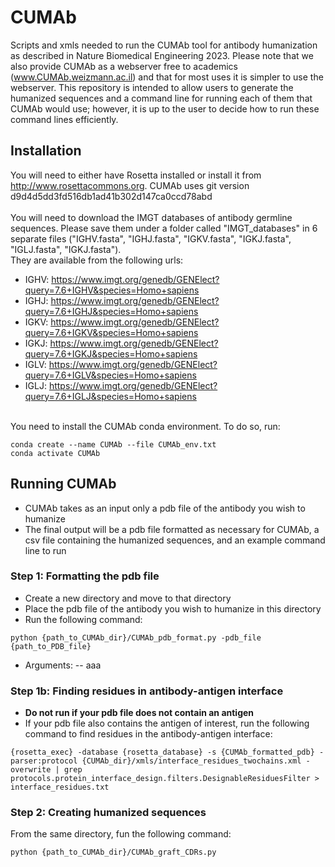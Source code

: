 # CUMAb
Scripts and xmls needed to run the CUMAb tool for antibody humanization as described in Nature Biomedical Engineering 2023. Please note that we also provide CUMAb as a webserver free to academics (www.CUMAb.weizmann.ac.il) and that for most uses it is simpler to use the webserver. This repository is intended to allow users to generate the humanized sequences and a command line for running each of them that CUMAb would use; however, it is up to the user to decide how to run these command lines efficiently. 

## Installation
You will need to either have Rosetta installed or install it from http://www.rosettacommons.org. CUMAb uses git version d9d4d5dd3fd516db1ad41b302d147ca0ccd78abd
<br>
<br>You will need to download the IMGT databases of antibody germline sequences. Please save them under a folder called "IMGT_databases" in 6 separate files ("IGHV.fasta", "IGHJ.fasta", "IGKV.fasta", "IGKJ.fasta", "IGLJ.fasta", "IGKJ.fasta"). 
<br>They are available from the following urls:
  - IGHV: https://www.imgt.org/genedb/GENElect?query=7.6+IGHV&species=Homo+sapiens
  - IGHJ: https://www.imgt.org/genedb/GENElect?query=7.6+IGHJ&species=Homo+sapiens
  - IGKV: https://www.imgt.org/genedb/GENElect?query=7.6+IGKV&species=Homo+sapiens
  - IGKJ: https://www.imgt.org/genedb/GENElect?query=7.6+IGKJ&species=Homo+sapiens
  - IGLV: https://www.imgt.org/genedb/GENElect?query=7.6+IGLV&species=Homo+sapiens
  - IGLJ: https://www.imgt.org/genedb/GENElect?query=7.6+IGLJ&species=Homo+sapiens
<br>
You need to install the CUMAb conda environment. To do so, run:

```
conda create --name CUMAb --file CUMAb_env.txt
conda activate CUMAb
```

## Running CUMAb
- CUMAb takes as an input only a pdb file of the antibody you wish to humanize
- The final output will be a pdb file formatted as necessary for CUMAb, a csv file containing the humanized sequences, and an example command line to run

### Step 1: Formatting the pdb file
- Create a new directory and move to that directory
- Place the pdb file of the antibody you wish to humanize in this directory
- Run the following command:
```
python {path_to_CUMAb_dir}/CUMAb_pdb_format.py -pdb_file {path_to_PDB_file}
```
- Arguments:
-- aaa

### Step 1b: Finding residues in antibody-antigen interface
- **Do not run if your pdb file does not contain an antigen**
- If your pdb file also contains the antigen of interest, run the following command to find residues in the antibody-antigen interface:
```
{rosetta_exec} -database {rosetta_database} -s {CUMAb_formatted_pdb} -parser:protocol {CUMAb_dir}/xmls/interface_residues_twochains.xml -overwrite | grep protocols.protein_interface_design.filters.DesignableResiduesFilter > interface_residues.txt 
```

### Step 2: Creating humanized sequences
From the same directory, fun the following command:
```
python {path_to_CUMAb_dir}/CUMAb_graft_CDRs.py
```

